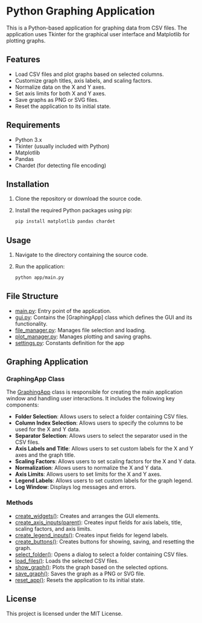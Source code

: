 # Python Graphing Application

This is a Python-based application for graphing data from CSV files. The application uses Tkinter for the graphical user interface and Matplotlib for plotting graphs.

## Features

- Load CSV files and plot graphs based on selected columns.
- Customize graph titles, axis labels, and scaling factors.
- Normalize data on the X and Y axes.
- Set axis limits for both X and Y axes.
- Save graphs as PNG or SVG files.
- Reset the application to its initial state.

## Requirements

- Python 3.x
- Tkinter (usually included with Python)
- Matplotlib
- Pandas
- Chardet (for detecting file encoding)

## Installation

1. Clone the repository or download the source code.
2. Install the required Python packages using pip:

    ```sh
    pip install matplotlib pandas chardet
    ```

## Usage

1. Navigate to the directory containing the source code.
2. Run the application:

    ```sh
    python app/main.py
    ```

## File Structure

- [main.py](app/main.py): Entry point of the application.
- [gui.py](app/gui.py): Contains the [GraphingApp] class which defines the GUI and its functionality.
- [file_manager.py](app/file_manager.py): Manages file selection and loading.
- [plot_manager.py](app/plot_manager.py): Manages plotting and saving graphs.
- [settings.py](app/settings.py): Constants definition for the app

## Graphing Application

### GraphingApp Class

The [GraphingApp](app/gui.py#L8) class is responsible for creating the main application window and handling user interactions. It includes the following key components:

- **Folder Selection**: Allows users to select a folder containing CSV files.
- **Column Index Selection**: Allows users to specify the columns to be used for the X and Y data.
- **Separator Selection**: Allows users to select the separator used in the CSV files.
- **Axis Labels and Title**: Allows users to set custom labels for the X and Y axes and the graph title.
- **Scaling Factors**: Allows users to set scaling factors for the X and Y data.
- **Normalization**: Allows users to normalize the X and Y data.
- **Axis Limits**: Allows users to set limits for the X and Y axes.
- **Legend Labels**: Allows users to set custom labels for the graph legend.
- **Log Window**: Displays log messages and errors.

### Methods

- [create_widgets()](app/gui.py#L54): Creates and arranges the GUI elements.
- [create_axis_inputs(parent)](app/gui.py#L120): Creates input fields for axis labels, title, scaling factors, and axis limits.
- [create_legend_inputs()](app/gui.py#L181): Creates input fields for legend labels.
- [create_buttons()](app/gui.py#L200): Creates buttons for showing, saving, and resetting the graph.
- [select_folder()](app/gui.py#L221): Opens a dialog to select a folder containing CSV files.
- [load_files()](app/gui.py#L225): Loads the selected CSV files.
- [show_graph()](app/gui.py#L230): Plots the graph based on the selected options.
- [save_graph()](app/gui.py#L257): Saves the graph as a PNG or SVG file.
- [reset_app()](app/gui.py#L268): Resets the application to its initial state.

## License

This project is licensed under the MIT License.
